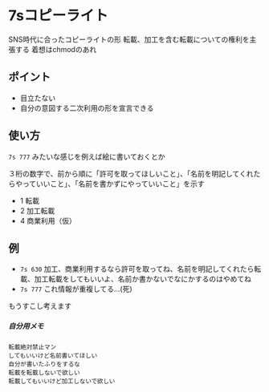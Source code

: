 # 7sコピーライト
SNS時代に合ったコピーライトの形
転載、加工を含む転載についての権利を主張する
着想はchmodのあれ

## ポイント
* 目立たない
* 自分の意図する二次利用の形を宣言できる


## 使い方
`7s 777` みたいな感じを例えば絵に書いておくとか

３桁の数字で、前から順に「許可を取ってほしいこと」、「名前を明記してくれたらやっていいこと」、「名前を書かずにやっていいこと」を示す

* 1 転載
* 2 加工転載
* 4 商業利用（仮）

<!--
前から順に、転載について、加工転載について、利用して何か他のものを作るときについての権利を示す

数字が大きいほど公開する権限が多くなる

* 1 まずはわたしに許可をとってくれ
* 2 名前書いといてくれたら許可無しでやっていいよ
* 4 名前とかいらないから許可無しでやっていいよ
-->
## 例
* `7s 630` 加工、商業利用するなら許可を取ってね、名前を明記してくれたら転載、加工転載をしてもいいよ、名前か書かないでなにかするのはやめてね
* `7s 777` これ情報が重複してる…(死)

もうすこし考えます


##### 自分用メモ

```
転載絶対禁止マン
してもいいけど名前書いてほしい
自分が書いたふりをするな
転載を転載しないで欲しい
転載してもいいけど加工しないで欲しい
```
